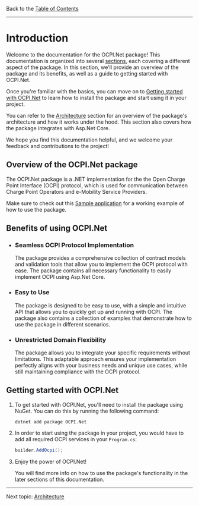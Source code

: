 Back to the [Table of Contents](README.md)

---

# Introduction

Welcome to the documentation for the OCPI.Net package! This documentation is organized into several [sections](README.md), each covering a different aspect of the package. In this section, we'll provide an overview of the package and its benefits, as well as a guide to getting started with OCPI.Net.

Once you're familiar with the basics, you can move on to [Getting started with OCPI.Net](#getting-started-with-ocpinet) to learn how to install the package and start using it in your project.

You can refer to the [Architecture](2.architecture.md) section for an overview of the package's architecture and how it works under the hood. This section also covers how the package integrates with Asp.Net Core.

We hope you find this documentation helpful, and we welcome your feedback and contributions to the project!

## Overview of the OCPI.Net package

The OCPI.Net package is a .NET implementation for the the Open Charge Point Interface (OCPI) protocol, which is used for communication between Charge Point Operators and e-Mobility Service Providers.

Make sure to check out this [Sample application](/sample/OCPI.Net.Sample) for a working example of how to use the package.


## Benefits of using OCPI.Net

- ### Seamless OCPI Protocol Implementation
    The package provides a comprehensive collection of contract models and validation tools that allow you to implement the OCPI protocol with ease. The package contains all necessary functionality to easily implement OCPI using Asp.Net Core.

- ### Easy to Use
    The package is designed to be easy to use, with a simple and intuitive API that allows you to quickly get up and running with OCPI. The package also contains a collection of examples that demonstrate how to use the package in different scenarios.

- ### Unrestricted Domain Flexibility
    The package allows you to integrate your specific requirements without limitations. This adaptable approach ensures your implementation perfectly aligns with your business needs and unique use cases, while still maintaining compliance with the OCPI protocol.

## Getting started with OCPI.Net

1. To get started with OCPI.Net, you'll need to install the package using NuGet. You can do this by running the following command:

    ```
    dotnet add package OCPI.Net
    ```

2. In order to start using the package in your project, you would have to add all required OCPI services in your `Program.cs`:

    ```csharp
    builder.AddOcpi();
    ```

3. Enjoy the power of OCPI.Net!

    You will find more info on how to use the package's functionality in the later sections of this documentation.

---

Next topic:
[Architecture](2.architecture.md)
